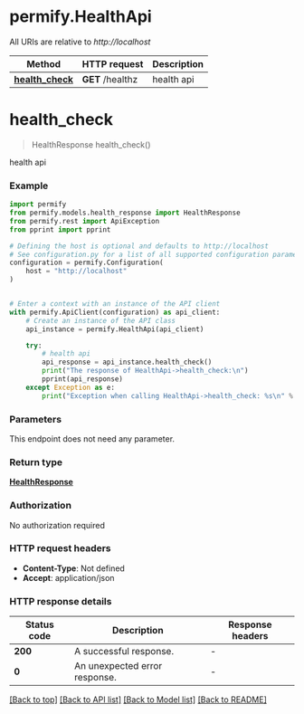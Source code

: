# permify.HealthApi

All URIs are relative to *http://localhost*

Method | HTTP request | Description
------------- | ------------- | -------------
[**health_check**](HealthApi.md#health_check) | **GET** /healthz | health api


# **health_check**
> HealthResponse health_check()

health api

### Example


```python
import permify
from permify.models.health_response import HealthResponse
from permify.rest import ApiException
from pprint import pprint

# Defining the host is optional and defaults to http://localhost
# See configuration.py for a list of all supported configuration parameters.
configuration = permify.Configuration(
    host = "http://localhost"
)


# Enter a context with an instance of the API client
with permify.ApiClient(configuration) as api_client:
    # Create an instance of the API class
    api_instance = permify.HealthApi(api_client)

    try:
        # health api
        api_response = api_instance.health_check()
        print("The response of HealthApi->health_check:\n")
        pprint(api_response)
    except Exception as e:
        print("Exception when calling HealthApi->health_check: %s\n" % e)
```



### Parameters

This endpoint does not need any parameter.

### Return type

[**HealthResponse**](HealthResponse.md)

### Authorization

No authorization required

### HTTP request headers

 - **Content-Type**: Not defined
 - **Accept**: application/json

### HTTP response details

| Status code | Description | Response headers |
|-------------|-------------|------------------|
**200** | A successful response. |  -  |
**0** | An unexpected error response. |  -  |

[[Back to top]](#) [[Back to API list]](../README.md#documentation-for-api-endpoints) [[Back to Model list]](../README.md#documentation-for-models) [[Back to README]](../README.md)

